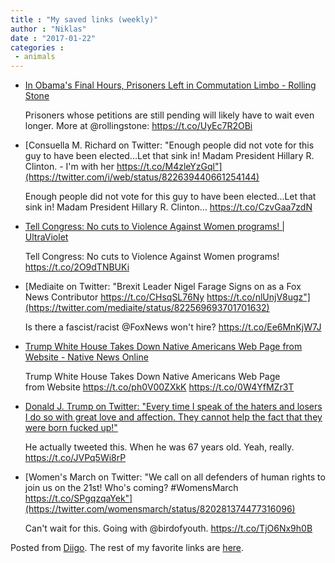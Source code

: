 ```yaml
---
title : "My saved links (weekly)"
author : "Niklas"
date : "2017-01-22"
categories : 
 - animals
---
```


- [In Obama's Final Hours, Prisoners Left in Commutation Limbo - Rolling Stone](http://www.rollingstone.com/politics/features/in-obamas-final-hours-prisoners-left-in-commutation-limbo-w462116)
    
    Prisoners whose petitions are still pending will likely have to wait even longer. More at @rollingstone: https://t.co/UyEc7R2OBi
    
- [Consuella M. Richard on Twitter: "Enough people did not vote for this guy to have been elected...Let that sink in! Madam President Hillary R. Clinton. - I'm with her https://t.co/M4zleYzGql"](https://twitter.com/i/web/status/822639440661254144)
    
    Enough people did not vote for this guy to have been elected...Let that sink in! Madam President Hillary R. Clinton… https://t.co/CzvGaa7zdN
    
- [Tell Congress: No cuts to Violence Against Women programs! | UltraViolet](https://act.weareultraviolet.org/sign/no_cuts_ovw?akid=s254224..DeDKQ5)
    
    Tell Congress: No cuts to Violence Against Women programs! https://t.co/2O9dTNBUKi
    
- [Mediaite on Twitter: "Brexit Leader Nigel Farage Signs on as a Fox News Contributor https://t.co/CHsqSL76Ny https://t.co/nlUnjV8ugz"](https://twitter.com/mediaite/status/822569693701701632)
    
    Is there a fascist/racist @FoxNews won't hire? https://t.co/Ee6MnKjW7J
    
- [Trump White House Takes Down Native Americans Web Page from Website - Native News Online](http://nativenewsonline.net/currents/trump-white-house-takes-native-americans-web-page-website/)
    
    Trump White House Takes Down Native Americans Web Page from Website https://t.co/ph0V00ZXkK https://t.co/0W4YfMZr3T
    
- [Donald J. Trump on Twitter: "Every time I speak of the haters and losers I do so with great love and affection. They cannot help the fact that they were born fucked up!"](https://twitter.com/realdonaldtrump/status/516382177798680576)
    
    He actually tweeted this. When he was 67 years old. Yeah, really. https://t.co/JVPq5Wi8rP
    
- [Women's March on Twitter: "We call on all defenders of human rights to join us on the 21st! Who's coming? #WomensMarch https://t.co/SPgqzqaYek"](https://twitter.com/womensmarch/status/820281374477316096)
    
    Can't wait for this. Going with @birdofyouth. https://t.co/TjO6Nx9h0B
    

Posted from [Diigo](https://www.diigo.com). The rest of my favorite links are [here](https://www.diigo.com/user/npivic).
